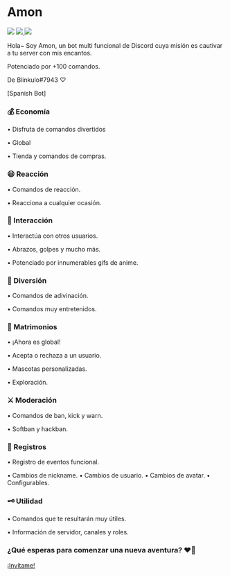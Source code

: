 # Amon

<img src="https://cdn.discordapp.com/attachments/1060447331566235658/1069031540685819924/Amon_banner.jpeg">

<a href="https://top.gg/bot/1045161373753167892">
  <img src="https://top.gg/api/widget/owner/1045161373753167892.svg">
</a> <a href="https://top.gg/bot/1045161373753167892">
  <img src="https://top.gg/api/widget/upvotes/1045161373753167892.svg">
</a>

Hola~ Soy Amon, un bot multi funcional de Discord cuya misión es cautivar a tu server con mis encantos.

Potenciado por +100 comandos.

De Blinkulo#7943 ♡

[Spanish Bot]

<h3>💰 Economía</h3>
• Disfruta de comandos divertidos

• Global


• Tienda y comandos de compras.

<h3>😆 Reacción</h3>
• Comandos de reacción.

• Reacciona a cualquier ocasión. 

<h3>🤝 Interacción</h3>
• Interactúa con otros usuarios.


• Abrazos, golpes y mucho más.

• Potenciado por innumerables gifs de anime.

<h3>🎉 Diversión</h3>
• Comandos de adivinación.


• Comandos muy entretenidos.

<h3>💍 Matrimonios</h3>
• ¡Ahora es global!


• Acepta o rechaza a un usuario.


• Mascotas personalizadas.


• Exploración.

<h3>⚔️ Moderación</h3>
• Comandos de ban, kick y warn.


• Softban y hackban.

<h3>📖 Registros</h3>
• Registro de eventos funcional.

• Cambios de nickname.
• Cambios de usuario.
• Cambios de avatar.
• Configurables.

<h3>🗝 Utilidad</h3>
• Comandos que te resultarán muy útiles.

• Información de servidor, canales y roles.


<h3>¿Qué esperas para comenzar una nueva aventura? ❤️‍🔥</h3>
<a href="https://discord.com/api/oauth2/authorize?client_id=1045161373753167892&permissions=8&scope=bot">¡Invítame!</a>
